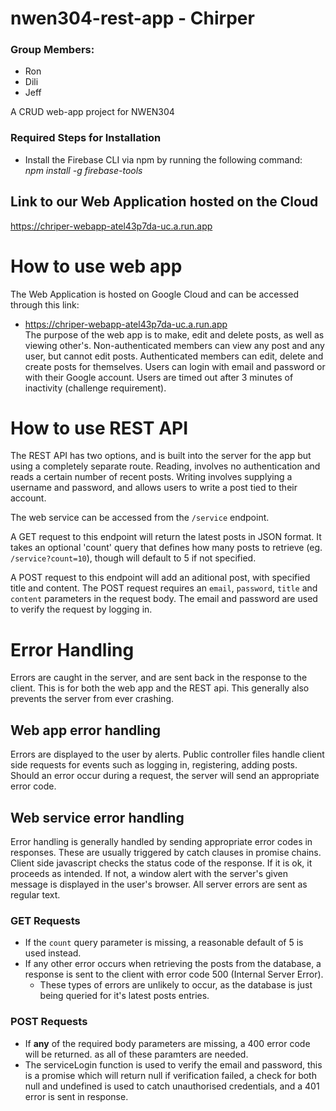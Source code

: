 # nwen304-rest-app - Chirper

### Group Members:
- Ron
- Dili
- Jeff


A CRUD web-app project for NWEN304 

### Required Steps for Installation
- Install the Firebase CLI via npm by running the following command: <br> <i>npm install -g firebase-tools</i>

## Link to our Web Application hosted on the Cloud
https://chriper-webapp-atel43p7da-uc.a.run.app 


# How to use web app
The Web Application is hosted on Google Cloud and can be accessed through this link: 
- https://chriper-webapp-atel43p7da-uc.a.run.app <br>
The purpose of the web app is to make, edit and delete posts, as well as viewing other's. 
Non-authenticated members can view any post and any user, but cannot edit posts.
Authenticated members can edit, delete and create posts for themselves.
Users can login with email and password or with their Google account. 
Users are timed out after 3 minutes of inactivity (challenge requirement).

# How to use REST API
The REST API has two options, and is built into the server for the app but using a completely separate route. Reading, involves no authentication and reads a certain number of recent posts. Writing involves supplying a username and password, and allows users to write a post tied to their account. 

The web service can be accessed from the `/service` endpoint. 

A GET request to this endpoint will return the latest posts in JSON format. It takes an optional 'count' query that defines how many posts to retrieve (eg. `/service?count=10`), though will default to 5 if not specified.

A POST request to this endpoint will add an aditional post, with specified title and content. The POST request requires an `email`, `password`, `title` and `content` parameters in the request body. The email and password are used to verify the request by logging in.


# Error Handling
Errors are caught in the server, and are sent back in the response to the client. This is for both the web app and the REST api. This generally also prevents the server from ever crashing.

## Web app error handling
Errors are displayed to the user by alerts. Public controller files handle client side requests for events such as logging in, registering, adding posts. Should an error occur during a request, the server will send an appropriate error code. 

## Web service error handling
Error handling is generally handled by sending appropriate error codes in responses. These are usually triggered by catch clauses in promise chains.
Client side javascript checks the status code of the response. If it is ok, it proceeds as intended. If not, a window alert with the server's given message is displayed in the user's browser. All server errors are sent as regular text.

### GET Requests
- If the `count` query parameter is missing, a reasonable default of 5 is used instead.
- If any other error occurs when retrieving the posts from the database, a response is sent to the client with error code 500 (Internal Server Error).
  - These types of errors are unlikely to occur, as the database is just being queried for it's latest posts entries.

### POST Requests
- If **any** of the required body parameters are missing, a 400 error code will be returned. as all of these paramters are needed.
- The serviceLogin function is used to verify the email and password, this is a promise which will return null if verification failed, a check for both null and undefined is used to catch unauthorised credentials, and a 401 error is sent in response.
